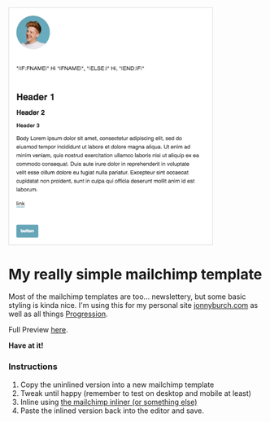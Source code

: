 <div style="border: 1px solid #ddd; max-width: 400px;"><img style="max-width: 100%;" src="jb-mailchimp-tempalte.png" alt="preview" ></div>

# My really simple mailchimp template

Most of the mailchimp templates are too... newslettery, but some basic styling is kinda nice. I'm using this for my personal site [jonnyburch.com](http://jonnyburch.com) as well as all things [Progression](http://progressionapp.com).

Full Preview [here](https://www.dropbox.com/s/0jdzgr9b53q01aa/Screenshot%202019-03-26%2014.44.44.png?dl=0).

**Have at it!**

### Instructions
1. Copy the uninlined version into a new mailchimp template
2. Tweak until happy (remember to test on desktop and mobile at least)
3. Inline using [the mailchimp inliner (or something else)](https://templates.mailchimp.com/resources/inline-css/)
4. Paste the inlined version back into the editor and save.
